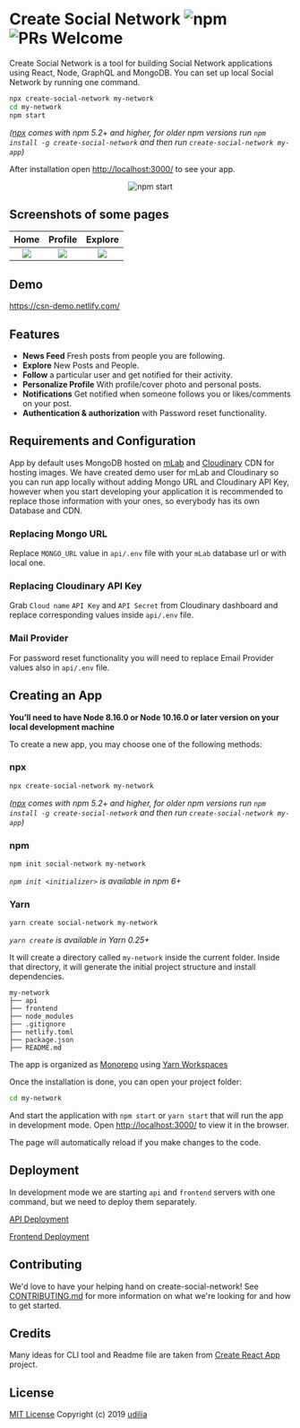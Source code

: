 # Create Social Network ![npm](https://img.shields.io/npm/dm/create-social-network) ![PRs Welcome](https://img.shields.io/badge/PRs-welcome-green.svg)

Create Social Network is a tool for building Social Network applications using React, Node, GraphQL and MongoDB. You can set up local Social Network by running one command.

```sh
npx create-social-network my-network
cd my-network
npm start
```

_([npx](https://medium.com/@maybekatz/introducing-npx-an-npm-package-runner-55f7d4bd282b) comes with npm 5.2+ and higher, for older npm versions run `npm install -g create-social-network` and then run `create-social-network my-app`)_

After installation open [http://localhost:3000/](http://localhost:3000/) to see your app.

<p align='center'>
<img src='https://res.cloudinary.com/dkkf9iqnd/image/upload/v1569913692/screencast_abbvuz.gif' alt='npm start'>
</p>

## Screenshots of some pages

|                                          Home                                          |                                          Profile                                          |                                          Explore                                          |
| :------------------------------------------------------------------------------------: | :---------------------------------------------------------------------------------------: | :---------------------------------------------------------------------------------------: |
| ![](https://res.cloudinary.com/dkkf9iqnd/image/upload/v1570092963/home-min_owba13.png) | ![](https://res.cloudinary.com/dkkf9iqnd/image/upload/v1570092963/profile-min_ifoino.png) | ![](https://res.cloudinary.com/dkkf9iqnd/image/upload/v1570092963/explore-min_rplwu5.png) |

## Demo

https://csn-demo.netlify.com/

## Features

- **News Feed** Fresh posts from people you are following.
- **Explore** New Posts and People.
- **Follow** a particular user and get notified for their activity.
- **Personalize Profile** With profile/cover photo and personal posts.
- **Notifications** Get notified when someone follows you or likes/comments on your post.
- **Authentication & authorization** with Password reset functionality.

## Requirements and Configuration

App by default uses MongoDB hosted on [mLab](https://mlab.com/) and [Cloudinary](https://cloudinary.com/) CDN for hosting images. We have created demo user for mLab and Cloudinary so you can run app locally without adding Mongo URL and Cloudinary API Key, however when you start developing your application it is recommended to replace those information with your ones, so everybody has its own Database and CDN.

### Replacing Mongo URL

Replace `MONGO_URL` value in `api/.env` file with your `mLab` database url or with local one.

### Replacing Cloudinary API Key

Grab `Cloud name` `API Key` and `API Secret` from Cloudinary dashboard and replace corresponding values inside `api/.env` file.

### Mail Provider

For password reset functionality you will need to replace Email Provider values also in `api/.env` file.

## Creating an App

**You’ll need to have Node 8.16.0 or Node 10.16.0 or later version on your local development machine**

To create a new app, you may choose one of the following methods:

### npx

```sh
npx create-social-network my-network
```

_([npx](https://medium.com/@maybekatz/introducing-npx-an-npm-package-runner-55f7d4bd282b) comes with npm 5.2+ and higher, for older npm versions run `npm install -g create-social-network` and then run `create-social-network my-app`)_

### npm

```sh
npm init social-network my-network
```

_`npm init <initializer>` is available in npm 6+_

### Yarn

```sh
yarn create social-network my-network
```

_`yarn create` is available in Yarn 0.25+_

It will create a directory called `my-network` inside the current folder.
Inside that directory, it will generate the initial project structure and install dependencies.

```
my-network
├── api
├── frontend
├── node_modules
├── .gitignore
├── netlify.toml
├── package.json
├── README.md
```

The app is organized as [Monorepo](https://en.wikipedia.org/wiki/Monorepo) using [Yarn Workspaces](https://yarnpkg.com/lang/en/docs/workspaces/)

Once the installation is done, you can open your project folder:

```sh
cd my-network
```

And start the application with `npm start` or `yarn start` that will run the app in development mode.
Open [http://localhost:3000/](http://localhost:3000/) to view it in the browser.

The page will automatically reload if you make changes to the code.

## Deployment

In development mode we are starting `api` and `frontend` servers with one command, but we need to deploy them separately.

[API Deployment](https://github.com/udilia/create-social-network/tree/master/api#api-deployment-to-heroku)

[Frontend Deployment](https://github.com/udilia/create-social-network/tree/master/frontend#frontend-deployment-to-netlify)

## Contributing

We'd love to have your helping hand on create-social-network! See [CONTRIBUTING.md](https://github.com/udilia/create-social-network/blob/master/CONTRIBUTING.md) for more information on what we're looking for and how to get started.

## Credits

Many ideas for CLI tool and Readme file are taken from [Create React App](https://github.com/facebook/create-react-app) project.

## License

[MIT License](https://github.com/udilia/create-social-network/blob/master/LICENSE.md) Copyright (c) 2019 [udilia](https://udilia.com/)
